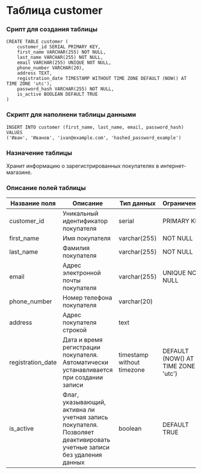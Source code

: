 # Таблица customer

### Срипт для создания таблицы

```
CREATE TABLE customer (
    customer_id SERIAL PRIMARY KEY,
    first_name VARCHAR(255) NOT NULL,
    last_name VARCHAR(255) NOT NULL,
    email VARCHAR(255) UNIQUE NOT NULL,
    phone_number VARCHAR(20),
    address TEXT,
    registration_date TIMESTAMP WITHOUT TIME ZONE DEFAULT (NOW() AT TIME ZONE 'utc'),
    password_hash VARCHAR(255) NOT NULL,
    is_active BOOLEAN DEFAULT TRUE
)
```
### Скрипт для наполнени таблицы данными

```
INSERT INTO customer (first_name, last_name, email, password_hash) VALUES
('Иван', 'Иванов', 'ivan@example.com', 'hashed_password_example')
```

### Назначение таблицы

Хранит информацию о зарегистрированных покупателях в интернет-магазине.

### Описание полей таблицы

|Название поля|Описание|Тип данных|Ограничение|
|-|-|-|-|
|customer_id|Уникальный идентификатор покупателя|serial|PRIMARY KEY|
|first_name|Имя покупателя|varchar(255)|NOT NULL|
|last_name|Фамилия покупателя|varchar(255)|NOT NULL|
|email|Адрес электронной почты покупателя|varchar(255)|UNIQUE NOT NULL|
|phone_number|Номер телефона покупателя|varchar(20)||
|address|Адрес покупателя строкой|text||
|registration_date|Дата и время регистрации покупателя. Автоматически устанавливается при создании записи|timestamp without timezone|DEFAULT (NOW() AT TIME ZONE 'utc')|
|is_active|Флаг, указывающий, активна ли учетная запись покупателя. Позволяет деактивировать учетные записи без удаления данных|boolean|DEFAULT TRUE|

